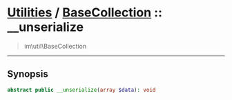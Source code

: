 # [Utilities](util.md) / [BaseCollection](util-BaseCollection.md) :: __unserialize
 > im\util\BaseCollection
____

## Synopsis
```php
abstract public __unserialize(array $data): void
```
